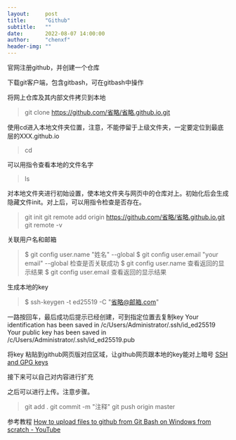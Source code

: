 ```yaml
---
layout:     post
title:      "Github"
subtitle:   ""
date:       2022-08-07 14:00:00
author:     "chenxf"
header-img: ""
---
```


官网注册github，并创建一个仓库

下载git客户端，包含gitbash，可在gitbash中操作

将网上仓库及其内部文件拷贝到本地
> git clone https://github.com/省略/省略.github.io.git

使用cd进入本地文件夹位置，注意，不能停留于上级文件夹，一定要定位到最底层的XXX.github.io
> cd

可以用指令查看本地的文件名字
> ls

对本地文件夹进行初始设置，使本地文件夹与网页中的仓库对上。初始化后会生成隐藏文件init。对上后，可以用指令检查是否存在。
> git init
> git remote add origin https://github.com/省略/省略.github.io.git
> git remote -v

关联用户名和邮箱
> $ git config user.name "姓名" --global
> $ git config user.email "your email" --global
检查是否关联成功
> $ git config user.name
查看返回的显示结果
> $ git config user.email
查看返回的显示结果

生成本地的key
> $ ssh-keygen -t ed25519 -C "省略@邮箱.com"

一路按回车，最后成功后提示已经创建，可到指定位置去复制key
Your identification has been saved in /c/Users/Administrator/.ssh/id_ed25519
Your public key has been saved in /c/Users/Administrator/.ssh/id_ed25519.pub

将key 粘贴到github网页版对应区域，让github网页跟本地的key能对上暗号
[SSH and GPG keys](https://github.com/settings/keys)

接下来可以自己对内容进行扩充

之后可以进行上传。注意步骤。
> git add .
> git commit -m "注释"
> git push origin master


参考教程
[How to upload files to github from Git Bash on Windows from scratch - YouTube](https://www.youtube.com/watch?v=2vASHVT0qKc)